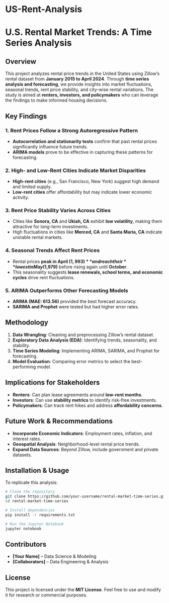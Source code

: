 # US-Rent-Analysis

# **U.S. Rental Market Trends: A Time Series Analysis**

## **Overview**
This project analyzes rental price trends in the United States using Zillow’s rental dataset from **January 2015 to April 2024**. Through **time series analysis and forecasting**, we provide insights into market fluctuations, seasonal trends, rent price stability, and city-wise rental variations. The study is aimed at **renters, investors, and policymakers** who can leverage the findings to make informed housing decisions.

## **Key Findings**
### **1. Rent Prices Follow a Strong Autoregressive Pattern**
- **Autocorrelation and stationarity tests** confirm that past rental prices significantly influence future trends.
- **ARIMA models** prove to be effective in capturing these patterns for forecasting.

### **2. High- and Low-Rent Cities Indicate Market Disparities**
- **High-rent cities** (e.g., San Francisco, New York) suggest high demand and limited supply.
- **Low-rent cities** offer affordability but may indicate lower economic activity.

### **3. Rent Price Stability Varies Across Cities**
- Cities like **Sonora, CA** and **Ukiah, CA** exhibit **low volatility**, making them attractive for long-term investments.
- High fluctuations in cities like **Merced, CA** and **Santa Maria, CA** indicate unstable rental markets.

### **4. Seasonal Trends Affect Rent Prices**
- Rental prices **peak in April ($1,993)** and reach their **lowest in May ($1,979)** before rising again until **October**.
- This seasonality suggests **lease renewals, school terms, and economic cycles** drive rent fluctuations.

### **5. ARIMA Outperforms Other Forecasting Models**
- **ARIMA (MAE: 613.56)** provided the best forecast accuracy.
- **SARIMA and Prophet** were tested but had higher error rates.

## **Methodology**
1. **Data Wrangling**: Cleaning and preprocessing Zillow’s rental dataset.
2. **Exploratory Data Analysis (EDA)**: Identifying trends, seasonality, and stability.
3. **Time Series Modeling**: Implementing ARIMA, SARIMA, and Prophet for forecasting.
4. **Model Evaluation**: Comparing error metrics to select the best-performing model.

## **Implications for Stakeholders**
- **Renters**: Can plan lease agreements around **low-rent months**.
- **Investors**: Can use **stability metrics** to identify risk-free investments.
- **Policymakers**: Can track rent hikes and address **affordability concerns**.

## **Future Work & Recommendations**
- **Incorporate Economic Indicators**: Employment rates, inflation, and interest rates.
- **Geospatial Analysis**: Neighborhood-level rental price trends.
- **Expand Data Sources**: Beyond Zillow, include government and private datasets.

## **Installation & Usage**
To replicate this analysis:
```bash
# Clone the repository
git clone https://github.com/your-username/rental-market-time-series.git
cd rental-market-time-series

# Install dependencies
pip install -r requirements.txt

# Run the Jupyter Notebook
jupyter notebook
```

## **Contributors**
- **[Your Name]** – Data Science & Modeling
- **[Collaborators]** – Data Engineering & Analysis

## **License**
This project is licensed under the **MIT License**. Feel free to use and modify it for research or commercial purposes.

